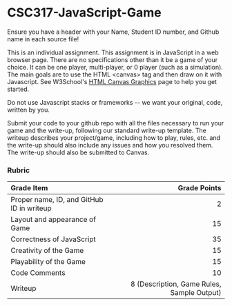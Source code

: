 # CSC317-JavaScript-Game
Ensure you have a header with your Name, Student ID number, and Github name in each source file!

This is an individual assignment.  This assignment is in JavaScript in a web browser page.  There are no specifications other than it be a game of your choice. It can be one player, multi-player, or 0 player (such as a simulation). The main goals are to use the HTML &lt;canvas&gt; tag and then draw on it with Javascript. See W3School's [HTML Canvas Graphics](https://www.w3schools.com/html/html5_canvas.asp) page to help you get started.  

Do not use Javascript stacks or frameworks -- we want your original, code, written by you.

Submit your code to your github repo with all the files necessary to run your game and the write-up, following our standard write-up template. The writeup describes your project/game, including how to play, rules, etc. and the write-up should also include any issues and how you resolved them. The write-up should also be submitted to Canvas.

### **Rubric**

| Grade Item        | Grade Points                                |
|:------------------|--------------------------------------------:|
| Proper name, ID, and GitHub ID in writeup  | 2                                           |
| Layout and appearance of Game | 15                                          |
| Correctness of JavaScript     | 35                                           |
| Creativity of the Game     | 15                                           |
| Playability of the Game     | 15                                           |
| Code Comments     | 10                                           |
| Writeup           | 8 (Description, Game Rules, Sample Output) |
